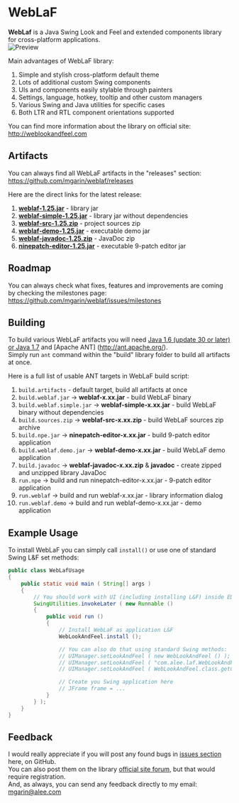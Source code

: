 WebLaF
==========
**WebLaf** is a Java Swing Look and Feel and extended components library for cross-platform applications.<br>
![Preview](http://s5.hostingkartinok.com/uploads/images/2013/10/92f65b6b3262493a5f386dc6808efbba.png)

Main advantages of WebLaF library:

1. Simple and stylish cross-platform default theme
2. Lots of additional custom Swing components
3. UIs and components easily stylable through painters
4. Settings, language, hotkey, tooltip and other custom managers
5. Various Swing and Java utilities for specific cases
6. Both LTR and RTL component orientations supported

You can find more information about the library on official site:<br>
http://weblookandfeel.com


Artifacts
----------
You can always find all WebLaF artifacts in the "releases" section:<br>
https://github.com/mgarin/weblaf/releases

Here are the direct links for the latest release:

1. [**weblaf-1.25.jar**](https://github.com/mgarin/weblaf/releases/download/v1.25/weblaf-1.25.jar) - library jar
2. [**weblaf-simple-1.25.jar**](https://github.com/mgarin/weblaf/releases/download/v1.25/weblaf-simple-1.25.jar) - library jar without dependencies
3. [**weblaf-src-1.25.zip**](https://github.com/mgarin/weblaf/releases/download/v1.25/weblaf-src-1.25.zip) - project sources zip
4. [**weblaf-demo-1.25.jar**](https://github.com/mgarin/weblaf/releases/download/v1.25/weblaf-demo-1.25.jar) - executable demo jar
5. [**weblaf-javadoc-1.25.zip**](https://github.com/mgarin/weblaf/releases/download/v1.25/weblaf-javadoc-1.25.zip) - JavaDoc zip
6. [**ninepatch-editor-1.25.jar**](https://github.com/mgarin/weblaf/releases/download/v1.25/ninepatch-editor-1.25.jar) - executable 9-patch editor jar


Roadmap
----------
You can always check what fixes, features and improvements are coming by checking the milestones page:<br>
https://github.com/mgarin/weblaf/issues/milestones


Building
----------
To build various WebLaF artifacts you will need [Java 1.6 (update 30 or later) or Java 1.7](http://www.oracle.com/technetwork/java/javase/downloads/index.html) and [Apache ANT] (http://ant.apache.org/).<br>
Simply run `ant` command within the "build" library folder to build all artifacts at once.

Here is a full list of usable ANT targets in WebLaF build script:

1. `build.artifacts` - default target, build all artifacts at once
2. `build.weblaf.jar` -> **weblaf-x.xx.jar** - build WebLaF binary
3. `build.weblaf.simple.jar` -> **weblaf-simple-x.xx.jar** - build WebLaF binary without dependencies
4. `build.sources.zip` -> **weblaf-src-x.xx.zip** - build WebLaF sources zip archive
5. `build.npe.jar` -> **ninepatch-editor-x.xx.jar** - build 9-patch editor application
6. `build.weblaf.demo.jar` -> **weblaf-demo-x.xx.jar** - build WebLaF demo application
7. `build.javadoc` -> **weblaf-javadoc-x.xx.zip** & **javadoc** - create zipped and unzipped library JavaDoc
8. `run.npe` -> build and run ninepatch-editor-x.xx.jar - 9-patch editor application
9. `run.weblaf` -> build and run weblaf-x.xx.jar - library information dialog
10. `run.weblaf.demo` -> build and run weblaf-demo-x.xx.jar - demo application


Example Usage
----------
To install WebLaF you can simply call `install()` or use one of standard Swing L&F set methods:
```java
public class WebLafUsage
{
    public static void main ( String[] args )
    {
        // You should work with UI (including installing L&F) inside EDT
        SwingUtilities.invokeLater ( new Runnable ()
        {
            public void run ()
            {
                // Install WebLaF as application L&F
                WebLookAndFeel.install ();

                // You can also do that using standard Swing methods:
                // UIManager.setLookAndFeel ( new WebLookAndFeel () );
                // UIManager.setLookAndFeel ( "com.alee.laf.WebLookAndFeel" );
                // UIManager.setLookAndFeel ( WebLookAndFeel.class.getCanonicalName () );

                // Create you Swing application here
                // JFrame frame = ...
            }
        } );
    }
}
```


Feedback
----------
I would really appreciate if you will post any found bugs in [issues section](https://github.com/mgarin/weblaf/issues) here, on GitHub.<br>
You can also post them on the library [official site forum](http://weblookandfeel.com/forum/), but that would require registration.<br> 
And, as always, you can send any feedback directly to my email: [mgarin@alee.com](mailto:mgarin@alee.com)
